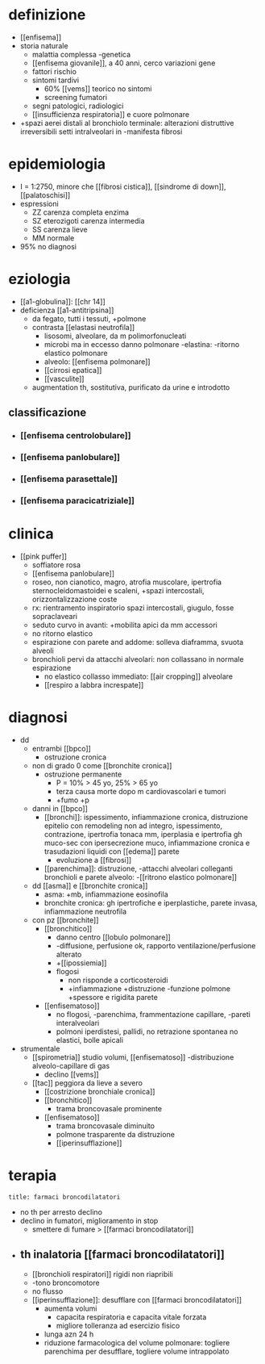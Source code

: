# definizione
- [[enfisema]]
- storia naturale
	- malattia complessa -genetica
	- [[enfisema giovanile]], a 40 anni, cerco variazioni gene
	- fattori rischio
	- sintomi tardivi
		- 60% [[vems]] teorico no sintomi
		- screening fumatori
	- segni patologici, radiologici
	- [[insufficienza respiratoria]] e cuore polmonare
- +spazi aerei distali al bronchiolo terminale: alterazioni distruttive irreversibili setti intralveolari in -manifesta fibrosi

# epidemiologia
- I = 1:2750, minore che [[fibrosi cistica]], [[sindrome di down]], [[palatoschisi]]
- espressioni
	- ZZ carenza completa enzima
	- SZ eterozigoti carenza intermedia
	- SS carenza lieve
	- MM normale
- 95% no diagnosi

# eziologia
- [[a1-globulina]]: [[chr 14]]
- deficienza [[a1-antitripsina]]
	- da fegato, tutti i tessuti, +polmone
	- contrasta [[elastasi neutrofila]]
		- lisosomi, alveolare, da m polimorfonucleati
		- microbi ma in eccesso danno polmonare -elastina: -ritorno elastico polmonare
		- alveolo: [[enfisema polmonare]]
		- [[cirrosi epatica]]
		- [[vasculite]]
	- augmentation th, sostitutiva, purificato da urine e introdotto
## classificazione
- ### [[enfisema centrolobulare]]
- ### [[enfisema panlobulare]]
- ### [[enfisema parasettale]]
- ### [[enfisema paracicatriziale]]

# clinica
- [[pink puffer]]
	- soffiatore rosa
	- [[enfisema panlobulare]]
	- roseo, non cianotico, magro, atrofia muscolare, ipertrofia sternocleidomastoidei e scaleni, +spazi intercostali, orizzontalizzazione coste
	- rx: rientramento inspiratorio spazi intercostali, giugulo, fosse sopraclaveari
	- seduto curvo in avanti: +mobilita apici da mm accessori
	- no ritorno elastico
	- espirazione con parete and addome: solleva diaframma, svuota alveoli
	- bronchioli pervi da attacchi alveolari: non collassano in normale espirazione
		- no elastico collasso immediato: [[air cropping]] alveolare
		- [[respiro a labbra increspate]]

# diagnosi
- dd
	- entrambi [[bpco]]
		- ostruzione cronica
	- non di grado 0 come [[bronchite cronica]]
		- ostruzione permanente
			- P = 10% > 45 yo, 25% > 65 yo
			- terza causa morte dopo m cardiovascolari e tumori
			- +fumo +p
	- danni in [[bpco]]
		- [[bronchi]]: ispessimento, infiammazione cronica, distruzione epitelio con remodeling non ad integro, ispessimento, contrazione, ipertrofia tonaca mm, iperplasia e ipertrofia gh muco-sec con ipersecrezione muco, infiammazione cronica e trasudazioni liquidi con [[edema]] parete
			- evoluzione a [[fibrosi]]
		- [[parenchima]]: distruzione, -attacchi alveolari colleganti bronchioli e parete alveolo: -[[ritrono elastico polmonare]]
	- dd [[asma]] e [[bronchite cronica]]
		- asma: +mb, infiammazione eosinofila
		- bronchite cronica: gh ipertrofiche e iperplastiche, parete invasa, infiammazione neutrofila
	- con pz [[bronchite]]
		- [[bronchitico]]
			- danno centro [[lobulo polmonare]]
			- -diffusione, perfusione ok, rapporto ventilazione/perfusione alterato
			- +[[ipossiemia]]
			- flogosi
				- non risponde a corticosteroidi
				- +infiammazione +distruzione -funzione polmone +spessore e rigidita parete
		- [[enfisematoso]]
			- no flogosi, -parenchima, frammentazione capillare, -pareti interalveolari
			- polmoni iperdistesi, pallidi, no retrazione spontanea no elastici, bolle apicali
- strumentale
	- [[spirometria]] studio volumi, [[enfisematoso]] -distribuzione alveolo-capillare di gas
		- declino [[vems]]
	- [[tac]] peggiora da lieve a severo
		- [[costrizione bronchiale cronica]]
		- [[bronchitico]]
			- trama broncovasale prominente
		- [[enfisematoso]]
			- trama broncovasale diminuito
			- polmone trasparente da distruzione
			- [[iperinsufflazione]]

# terapia
```ad-terapia
title: farmaci broncodilatatori
```
- no th per arresto declino
- declino in fumatori, miglioramento in stop
	- smettere di fumare > [[farmaci broncodilatatori]]
- ## th inalatoria [[farmaci broncodilatatori]]
	- [[bronchioli respiratori]] rigidi non riapribili
	- -tono broncomotore
	- no flusso
	- [[iperinsufflazione]]: desufflare con [[farmaci broncodilatatori]]
		- aumenta volumi
			- capacita respiratoria e capacita vitale forzata
			- migliore tolleranza ad esercizio fisico
		- lunga azn 24 h
		- riduzione farmacologica del volume polmonare: togliere parenchima per desufflare, togliere volume intrappolato